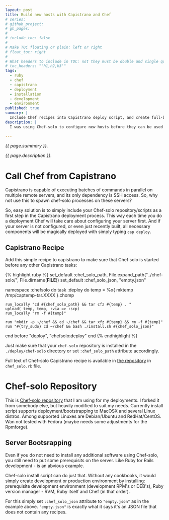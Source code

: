 ```yaml
---
layout: post
title: Build new hosts with Capistrano and Chef
# series: 
# github_project: 
# gh_pages:
#
# include_toc: false
#
# Make TOC floating or plain: left or right
# float_toc: right
#
# What headers to include in TOC: not they must be double and single quoted
# toc_headers: "'h1,h2,h3'"
tags:
  - ruby
  - chef
  - capistrano
  - deployment
  - installation
  - development
  - environment
published: true
summary: |
  Include Chef recipes into Capistrano deploy script, and create full-blown application servers from scratch in a minutes
description: |
  I was using Chef-solo to configure new hosts before they can be used to deploy applications by Capistrano. But Capistrano is not just for the app deployment!
  
---
```

<em>{{ page.summary }}. <p> {{ page.description }}.</em>

# Call Chef from Capistrano
Capistrano is capable of executing batches of commands in parallel on multiple remote servers, and its only dependency is SSH access.  So, why not use this to spawn chef-solo processes on these servers?

So, easy solution is to simply include your Chef-solo repository/scripts as a first step in the Capistrano deployment process. This way each time you do a deployment Chef will take care about configuring your server first. And if your server is not configured, or even just recently built, all necessary components will be magically deployed with simply typing `cap deploy`.

## Capistrano Recipe

Add this simple recipe to capistrano to make sure that Chef solo is started before any other Capistrano tasks:

{% highlight ruby %}
set_default :chef_solo_path, File.expand_path("../chef-solo/", File.dirname(__FILE__))
set_default :chef_solo_json, "empty.json"

namespace :chefsolo do 
  task :deploy do
    temp = %x{ mktemp /tmp/captemp-tar.XXXX }.chomp

    run_locally "cd #{chef_solo_path} && tar cfz #{temp} . "
    upload( temp, temp, :via => :scp)
    run_locally "rm -f #{temp}"

    run "mkdir -p ~/chef && cd ~/chef && tar xfz #{temp} && rm -f #{temp}"    
    run "#{try_sudo} cd ~/chef && bash ./install.sh #{chef_solo_json}"
  end
  before "deploy", "chefsolo:deploy"
end
{% endhighlight %}

Just make sure that your `chef-solo` repository is installed in the `./deploy/chef-solo` directory or set `:chef_solo_path` attribute accordingly.

Full text of Chef-solo Capistrano recipe is available in [the repository](https://github.com/dmytro/capistrano-recipes) in `chef_solo.rb` file. 

# Chef-solo Repository


This is [Chef-solo repository](https://github.com/dmytro/chef-solo) that I am using for my deployments. I forked it from somebody else, but heavily modified to suit my needs. Currently install script supports deployment/bootstrapping to MacOSX and several Linux distros. Among supported Linuxes are Debian/Ubuntu and RedHat/CentOS. Wan not tested with Fedora (maybe needs some adjustments for the Rpmforge).

## Server Bootsrapping

Even if you do not need to install any additional software using Chef-solo, you still need to put some prerequisits on the server. Like Ruby for Rails development - is an abvious example. 

Chef-solo install script can do just that. Without any cookbooks, it would simply create development or production environment by installing: prerequisite development environment (development RPM's or DEB's), Ruby version manager - RVM, Ruby itself and Chef (in that order). 

For this simply set `:chef_solo_json` attribute to `"empty.json"` as in the example above. `"empty.json"` is exactly what it says it's an JSON file that does not contain any recipes.


<!--  LocalWords:  capistrano dirname chefsolo mktemp cd cfz scp mkdir xfz
 -->
<!--  LocalWords:  endhighlight
 -->
